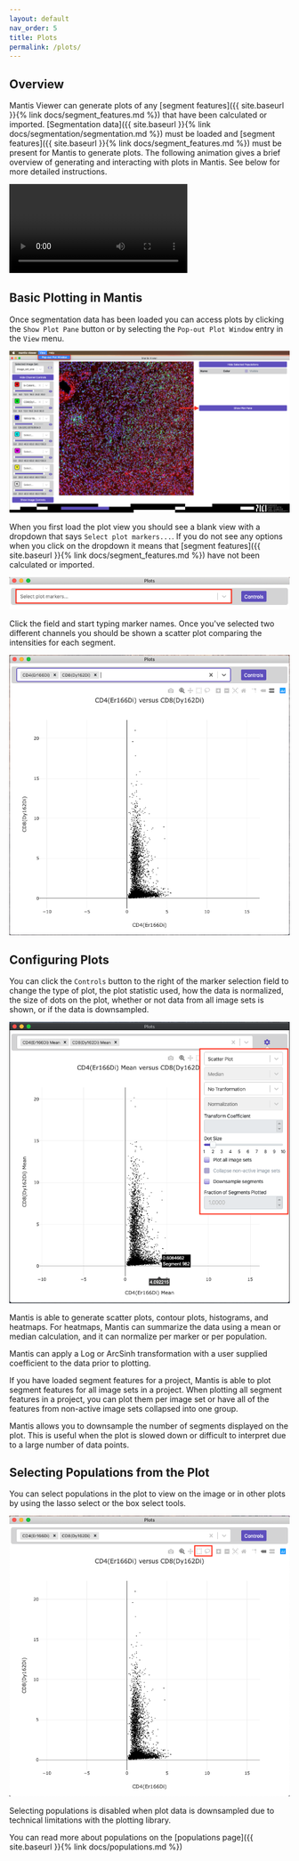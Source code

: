 ```yaml
---
layout: default
nav_order: 5
title: Plots
permalink: /plots/
---
```


## Overview

Mantis Viewer can generate plots of any [segment features]({{ site.baseurl }}{% link docs/segment_features.md %}) that have been calculated or imported. [Segmentation data]({{ site.baseurl }}{% link docs/segmentation/segmentation.md %}) must be loaded and [segment features]({{ site.baseurl }}{% link docs/segment_features.md %}) must be present for Mantis to generate plots. The following animation gives a brief overview of generating and interacting with plots in Mantis. See below for more detailed instructions.

<video width="320" autoplay="autoplay" loop="loop">
  <source src="{{site.baseurl}}/assets/videos/plot.mp4" type="video/mp4">
  <source src="{{site.baseurl}}/assets/videos/plot.mp4" type="video/webm">
</video>

## Basic Plotting in Mantis

 Once segmentation data has been loaded you can access plots by clicking the `Show Plot Pane` button or by selecting the `Pop-out Plot Window` entry in the `View` menu.

![Opening the Plot View](../assets/images/open_plot.png)

When you first load the plot view you should see a blank view with a dropdown that says `Select plot markers...`. If you do not see any options when you click on the dropdown it means that [segment features]({{ site.baseurl }}{% link docs/segment_features.md %}) have not been calculated or imported.

![Initial Plot](../assets/images/plot_initial.png)

Click the field and start typing marker names. Once you've selected two different channels you should be shown a scatter plot comparing the intensities for each segment.

![Plot Loaded](../assets/images/plot_loaded.png)

## Configuring  Plots

You can click the `Controls` button to the right of the marker selection field to change the type of plot, the plot statistic used, how the data is normalized, the size of dots on the plot, whether or not data from all image sets is shown, or if the data is downsampled.

![Plot Controls](../assets/images/plot_controls.png)

Mantis is able to generate scatter plots, contour plots, histograms, and heatmaps. For heatmaps, Mantis can summarize the data using a mean or median calculation, and it can normalize per marker or per population.

Mantis can apply a Log or ArcSinh transformation with a user supplied coefficient to the data prior to plotting.

If you have loaded segment features for a project, Mantis is able to plot segment features for all image sets in a project. When plotting all segment features in a project, you can plot them per image set or have all of the features from non-active image sets collapsed into one group.

Mantis allows you to downsample the number of segments displayed on the plot. This is useful when the plot is slowed down or difficult to interpret due to a large number of data points.


## Selecting Populations from the Plot

You can select populations in the plot to view on the image or in other plots by using the lasso select or the box select tools.

![Plot Populations](../assets/images/plot_select_populations.png)

Selecting populations is disabled when plot data is downsampled due to technical limitations with the plotting library.

You can read more about populations on the [populations page]({{ site.baseurl }}{% link docs/populations.md %})